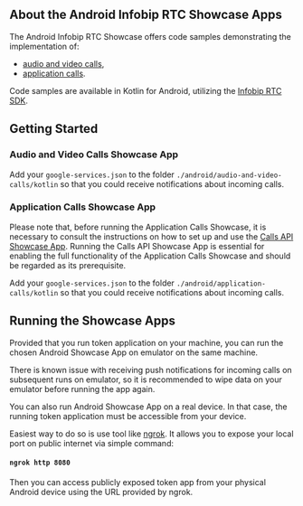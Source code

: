 ## About the Android Infobip RTC Showcase Apps

The Android Infobip RTC Showcase offers code samples demonstrating the implementation of:

- [audio and video calls](https://github.com/infobip/infobip-rtc-showcase/tree/master/android/audio-and-video-calls),
- [application calls](https://github.com/infobip/infobip-rtc-showcase/tree/master/android/application-calls).

Code samples are available in Kotlin for Android, utilizing the
[Infobip RTC SDK](https://github.com/infobip/infobip-rtc-android).

## Getting Started

### Audio and Video Calls Showcase App

Add your `google-services.json` to the folder `./android/audio-and-video-calls/kotlin` so that you could receive
notifications about incoming calls.

### Application Calls Showcase App

Please note that, before running the Application Calls Showcase, it is necessary to consult the instructions on how to
set up and use the
[Calls API Showcase App](https://github.com/infobip/infobip-rtc-showcase/tree/master/calls-api--showcase). Running the
Calls API Showcase App is essential for enabling the full functionality of the Application Calls Showcase and should be
regarded as its prerequisite.

Add your `google-services.json` to the folder `./android/application-calls/kotlin` so that you could receive
notifications about incoming calls.

## Running the Showcase Apps

Provided that you run token application on your machine, you can run the chosen Android Showcase App on emulator on the
same machine.

There is known issue with receiving push notifications for incoming calls on subsequent runs on emulator, so it is
recommended to wipe data on your emulator before running the app again.

You can also run Android Showcase App on a real device. In that case, the running token application must be accessible
from your device.

Easiest way to do so is use tool like [ngrok](https://ngrok.com/). It allows you to expose your local port on public
internet via simple command:

#### `ngrok http 8080`

Then you can access publicly exposed token app from your physical Android device using the URL provided by ngrok.